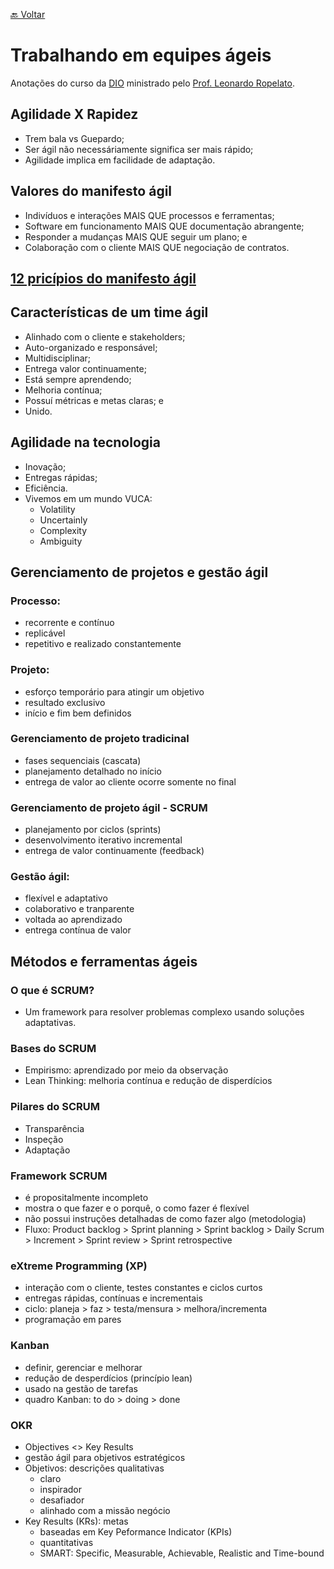 [🔙 Voltar](../README.md)

# Trabalhando em equipes ágeis

Anotações do curso da [DIO](https://dio.me) ministrado pelo [Prof. Leonardo Ropelato](https://www.linkedin.com/in/leonardo-ropelato/).

## Agilidade X Rapidez
 - Trem bala vs Guepardo;
 - Ser ágil não necessáriamente significa ser mais rápido;
 - Agilidade implica em facilidade de adaptação.

## Valores do manifesto ágil
 - Indivíduos e interações MAIS QUE processos e ferramentas;
 - Software em funcionamento MAIS QUE documentação abrangente;
 - Responder a mudanças MAIS QUE seguir um plano; e
 - Colaboração com o cliente MAIS QUE negociação de contratos.

## [12 pricípios do manifesto ágil](https://www.objective.com.br/insights/manifesto-agil/#:~:text=12%20princ%C3%ADpios%20do%20Manifesto%20%C3%81gil&text=%E2%80%9CNossa%20maior%20prioridade%20%C3%A9%20satisfazer,vantagem%20competitiva%20para%20o%20cliente%E2%80%9D)

## Características de um time ágil
 - Alinhado com o cliente e stakeholders;
 - Auto-organizado e responsável;
 - Multidisciplinar;
 - Entrega valor continuamente;
 - Está sempre aprendendo;
 - Melhoria contínua;
 - Possuí métricas e metas claras; e
 - Unido.

## Agilidade na tecnologia
 - Inovação;
 - Entregas rápidas;
 - Eficiência.
 - Vivemos em um mundo VUCA:
   - Volatility
   - Uncertainly
   - Complexity
   - Ambiguity

## Gerenciamento de projetos e gestão ágil

### Processo:
 - recorrente e contínuo
 - replicável
 - repetitivo e realizado constantemente

### Projeto:
 - esforço temporário para atingir um objetivo
 - resultado exclusivo
 - início e fim bem definidos

### Gerenciamento de projeto tradicinal
 - fases sequenciais (cascata)
 - planejamento detalhado no início
 - entrega de valor ao cliente ocorre somente no final

### Gerenciamento de projeto ágil - SCRUM
 - planejamento por ciclos (sprints)
 - desenvolvimento iterativo incremental
 - entrega de valor continuamente (feedback)

### Gestão ágil:
 - flexível e adaptativo
 - colaborativo e tranparente
 - voltada ao aprendizado
 - entrega contínua de valor

## Métodos e ferramentas ágeis

### O que é SCRUM?
 - Um framework para resolver problemas complexo usando soluções adaptativas.

### Bases do SCRUM
 - Empirismo: aprendizado por meio da observação
 - Lean Thinking: melhoria contínua e redução de disperdícios

### Pilares do SCRUM
 - Transparência
 - Inspeção
 - Adaptação

### Framework SCRUM
 - é propositalmente incompleto
 - mostra o que fazer e o porquê, o como fazer é flexível
 - não possui instruções detalhadas de como fazer algo (metodologia)
 - Fluxo: Product backlog > Sprint planning > Sprint backlog > Daily Scrum > Increment > Sprint review > Sprint retrospective

### eXtreme Programming (XP)
 - interação com o cliente, testes constantes e ciclos curtos
 - entregas rápidas, contínuas e incrementais
 - ciclo: planeja > faz > testa/mensura > melhora/incrementa
 - programação em pares

### Kanban
 - definir, gerenciar e melhorar
 - redução de desperdícios (princípio lean)
 - usado na gestão de tarefas
 - quadro Kanban: to do > doing > done

### OKR
 - Objectives <> Key Results
 - gestão ágil para objetivos estratégicos
 - Objetivos: descrições qualitativas
   - claro
   - inspirador
   - desafiador
   - alinhado com a missão negócio
 - Key Results (KRs): metas
   - baseadas em Key Peformance Indicator (KPIs)
   - quantitativas
   - SMART: Specific, Measurable, Achievable, Realistic and Time-bound


